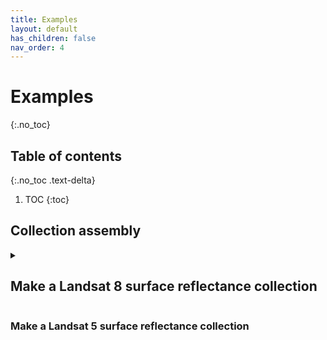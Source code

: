 ```yaml
---
title: Examples
layout: default
has_children: false
nav_order: 4
---
```


# Examples
{:.no_toc}

## Table of contents
{:.no_toc .text-delta}

1. TOC
{:toc}


## Collection assembly

<details><summary><h2>Make a Landsat 8 surface reflectance collection</h2></summary>
<p>

<a href="http://example.com">Link</a>
<pre>
print("hello world!")
</pre>

</p>
</details>


### Make a Landsat 5 surface reflectance collection

